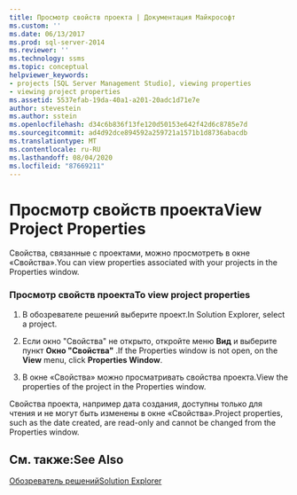 ```yaml
---
title: Просмотр свойств проекта | Документация Майкрософт
ms.custom: ''
ms.date: 06/13/2017
ms.prod: sql-server-2014
ms.reviewer: ''
ms.technology: ssms
ms.topic: conceptual
helpviewer_keywords:
- projects [SQL Server Management Studio], viewing properties
- viewing project properties
ms.assetid: 5537efab-19da-40a1-a201-20adc1d71e7e
author: stevestein
ms.author: sstein
ms.openlocfilehash: d34c6b836f13fe120d50153e642f42d6c8785e7d
ms.sourcegitcommit: ad4d92dce894592a259721a1571b1d8736abacdb
ms.translationtype: MT
ms.contentlocale: ru-RU
ms.lasthandoff: 08/04/2020
ms.locfileid: "87669211"
---
```

# <a name="view-project-properties"></a><span data-ttu-id="4180d-102">Просмотр свойств проекта</span><span class="sxs-lookup"><span data-stu-id="4180d-102">View Project Properties</span></span>
  <span data-ttu-id="4180d-103">Свойства, связанные с проектами, можно просмотреть в окне «Свойства».</span><span class="sxs-lookup"><span data-stu-id="4180d-103">You can view properties associated with your projects in the Properties window.</span></span>  
  
### <a name="to-view-project-properties"></a><span data-ttu-id="4180d-104">Просмотр свойств проекта</span><span class="sxs-lookup"><span data-stu-id="4180d-104">To view project properties</span></span>  
  
1.  <span data-ttu-id="4180d-105">В обозревателе решений выберите проект.</span><span class="sxs-lookup"><span data-stu-id="4180d-105">In Solution Explorer, select a project.</span></span>  
  
2.  <span data-ttu-id="4180d-106">Если окно "Свойства" не открыто, откройте меню **Вид** и выберите пункт **Окно "Свойства"** .</span><span class="sxs-lookup"><span data-stu-id="4180d-106">If the Properties window is not open, on the **View** menu, click **Properties Window**.</span></span>  
  
3.  <span data-ttu-id="4180d-107">В окне «Свойства» можно просматривать свойства проекта.</span><span class="sxs-lookup"><span data-stu-id="4180d-107">View the properties of the project in the Properties window.</span></span>  
  
 <span data-ttu-id="4180d-108">Свойства проекта, например дата создания, доступны только для чтения и не могут быть изменены в окне «Свойства».</span><span class="sxs-lookup"><span data-stu-id="4180d-108">Project properties, such as the date created, are read-only and cannot be changed from the Properties window.</span></span>  
  
## <a name="see-also"></a><span data-ttu-id="4180d-109">См. также:</span><span class="sxs-lookup"><span data-stu-id="4180d-109">See Also</span></span>  
 [<span data-ttu-id="4180d-110">Обозреватель решений</span><span class="sxs-lookup"><span data-stu-id="4180d-110">Solution Explorer</span></span>](solution-explorer.md)  
  
  
